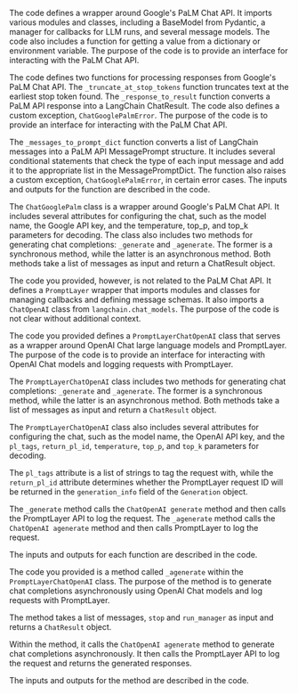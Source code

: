 The code defines a wrapper around Google's PaLM Chat API. It imports various modules and classes, including a BaseModel from Pydantic, a manager for callbacks for LLM runs, and several message models. The code also includes a function for getting a value from a dictionary or environment variable. The purpose of the code is to provide an interface for interacting with the PaLM Chat API.

The code defines two functions for processing responses from Google's PaLM Chat API. The `_truncate_at_stop_tokens` function truncates text at the earliest stop token found. The `_response_to_result` function converts a PaLM API response into a LangChain ChatResult. The code also defines a custom exception, `ChatGooglePalmError`. The purpose of the code is to provide an interface for interacting with the PaLM Chat API.

The `_messages_to_prompt_dict` function converts a list of LangChain messages into a PaLM API MessagePrompt structure. It includes several conditional statements that check the type of each input message and add it to the appropriate list in the MessagePromptDict. The function also raises a custom exception, `ChatGooglePalmError`, in certain error cases. The inputs and outputs for the function are described in the code.

The `ChatGooglePalm` class is a wrapper around Google's PaLM Chat API. It includes several attributes for configuring the chat, such as the model name, the Google API key, and the temperature, top_p, and top_k parameters for decoding. The class also includes two methods for generating chat completions: `_generate` and `_agenerate`. The former is a synchronous method, while the latter is an asynchronous method. Both methods take a list of messages as input and return a ChatResult object.

The code you provided, however, is not related to the PaLM Chat API. It defines a `PromptLayer` wrapper that imports modules and classes for managing callbacks and defining message schemas. It also imports a `ChatOpenAI` class from `langchain.chat_models`. The purpose of the code is not clear without additional context.

The code you provided defines a `PromptLayerChatOpenAI` class that serves as a wrapper around OpenAI Chat large language models and PromptLayer. The purpose of the code is to provide an interface for interacting with OpenAI Chat models and logging requests with PromptLayer. 

The `PromptLayerChatOpenAI` class includes two methods for generating chat completions: `_generate` and `_agenerate`. The former is a synchronous method, while the latter is an asynchronous method. Both methods take a list of messages as input and return a `ChatResult` object.

The `PromptLayerChatOpenAI` class also includes several attributes for configuring the chat, such as the model name, the OpenAI API key, and the `pl_tags`, `return_pl_id`, `temperature`, `top_p`, and `top_k` parameters for decoding. 

The `pl_tags` attribute is a list of strings to tag the request with, while the `return_pl_id` attribute determines whether the PromptLayer request ID will be returned in the `generation_info` field of the `Generation` object. 

The `_generate` method calls the `ChatOpenAI generate` method and then calls the PromptLayer API to log the request. The `_agenerate` method calls the `ChatOpenAI agenerate` method and then calls PromptLayer to log the request. 

The inputs and outputs for each function are described in the code.

The code you provided is a method called `_agenerate` within the `PromptLayerChatOpenAI` class. The purpose of the method is to generate chat completions asynchronously using OpenAI Chat models and log requests with PromptLayer. 

The method takes a list of messages, `stop` and `run_manager` as input and returns a `ChatResult` object. 

Within the method, it calls the `ChatOpenAI agenerate` method to generate chat completions asynchronously. It then calls the PromptLayer API to log the request and returns the generated responses. 

The inputs and outputs for the method are described in the code.

